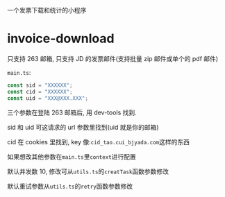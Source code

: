 一个发票下载和统计的小程序

# invoice-download

只支持 263 邮箱, 只支持 JD 的发票邮件(支持批量 zip 邮件或单个的 pdf 邮件)

`main.ts`:

```javascript
const sid = "XXXXXX";
const cid = "XXXXXX";
const uid = "XXX@XXX.XXX";
```

三个参数在登陆 263 邮箱后, 用 dev-tools 找到.

sid 和 uid 可这请求的 url 参数里找到(uid 就是你的邮箱)

cid 在 cookies 里找到, key 像:`cid_tao.cui_bjyada.com`这样的东西

如果想改其他参数在`main.ts`里`context`进行配置

默认并发数 10, 修改可从`utils.ts`的`creatTask`函数参数修改

默认重试参数从`utils.ts`的`retry`函数参数修改
